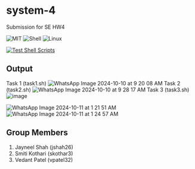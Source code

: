# system-4
Submission for SE HW4

![MIT](https://img.shields.io/badge/license-MIT-blue)
![Shell](https://img.shields.io/badge/shell-bash-green)
![Linux](https://img.shields.io/badge/Linux-FCC624?style=for-the-badge&logo=linux&logoColor=black)

[![Test Shell Scripts](https://github.com/systems-org/system-4/actions/workflows/main.yml/badge.svg)](https://github.com/systems-org/system-4/actions/workflows/main.yml)


## Output
Task 1 (task1.sh)
![WhatsApp Image 2024-10-10 at 9 20 08 AM](https://github.com/user-attachments/assets/d71b5af1-cb80-42fa-b275-b438985fa913)
Task 2  (task2.sh)
![WhatsApp Image 2024-10-10 at 9 28 17 AM](https://github.com/user-attachments/assets/73957125-07ec-4586-9c40-1c6331c78a0a)
Task 3 (task3.sh)
![image](https://github.com/user-attachments/assets/ce3402fd-4714-4744-b467-cc616bb76c0d)

![WhatsApp Image 2024-10-11 at 1 21 51 AM](https://github.com/user-attachments/assets/120da16f-9470-4a65-9e5d-971ee3debd2b)
![WhatsApp Image 2024-10-11 at 1 24 57 AM](https://github.com/user-attachments/assets/3e1fed8d-643f-4634-8bd5-a89dc76ac5ce)


## Group Members 
1. Jayneel Shah (jshah26) 
2. Smiti Kothari (skothar3) 
3. Vedant Patel (vpatel32)
